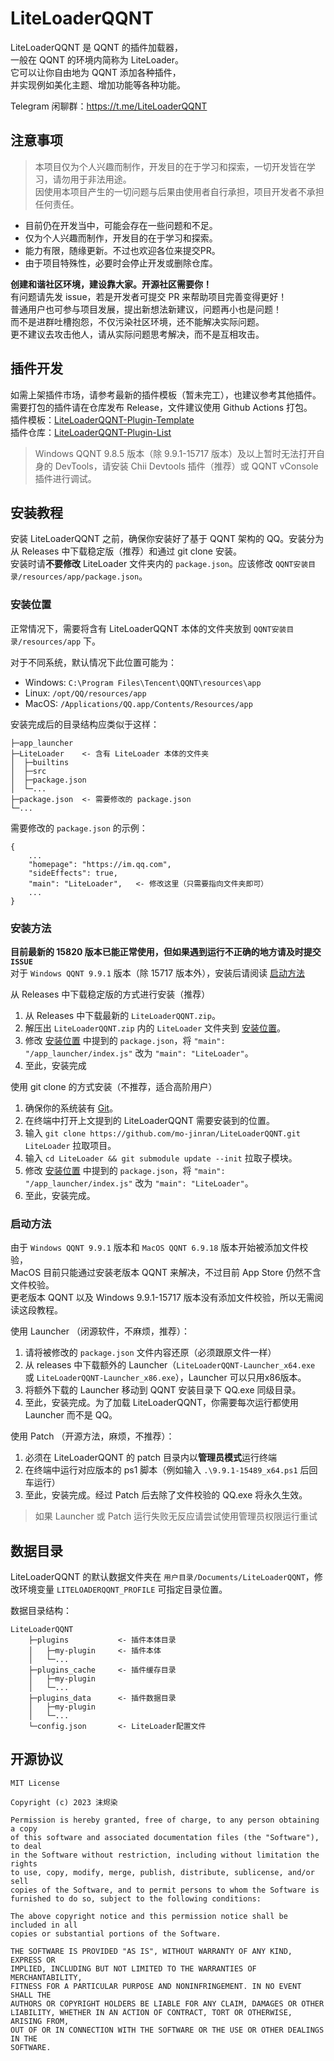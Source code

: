 # LiteLoaderQQNT

LiteLoaderQQNT 是 QQNT 的插件加载器，  
一般在 QQNT 的环境内简称为 LiteLoader。  
它可以让你自由地为 QQNT 添加各种插件，  
并实现例如美化主题、增加功能等各种功能。

Telegram 闲聊群：https://t.me/LiteLoaderQQNT


## 注意事项

> 本项目仅为个人兴趣而制作，开发目的在于学习和探索，一切开发皆在学习，请勿用于非法用途。  
> 因使用本项目产生的一切问题与后果由使用者自行承担，项目开发者不承担任何责任。

- 目前仍在开发当中，可能会存在一些问题和不足。
- 仅为个人兴趣而制作，开发目的在于学习和探索。
- 能力有限，随缘更新。不过也欢迎各位来提交PR。
- 由于项目特殊性，必要时会停止开发或删除仓库。

**创建和谐社区环境，建设靠大家。开源社区需要你！**  
有问题请先发 issue，若是开发者可提交 PR 来帮助项目完善变得更好！  
普通用户也可参与项目发展，提出新想法新建议，问题再小也是问题！  
而不是进群吐槽抱怨，不仅污染社区环境，还不能解决实际问题。  
更不建议去攻击他人，请从实际问题思考解决，而不是互相攻击。


## 插件开发

如需上架插件市场，请参考最新的插件模板（暂未完工），也建议参考其他插件。  
需要打包的插件请在仓库发布 Release，文件建议使用 Github Actions 打包。  
插件模板：[LiteLoaderQQNT-Plugin-Template](https://github.com/mo-jinran/LiteLoaderQQNT-Plugin-Template)  
插件仓库：[LiteLoaderQQNT-Plugin-List](https://github.com/mo-jinran/LiteLoaderQQNT-Plugin-List)

> Windows QQNT 9.8.5 版本（除 9.9.1-15717 版本）及以上暂时无法打开自身的 DevTools，请安装 Chii Devtools 插件（推荐）或 QQNT vConsole 插件进行调试。


## 安装教程

安装 LiteLoaderQQNT 之前，确保你安装好了基于 QQNT 架构的 QQ。安装分为从 Releases 中下载稳定版（推荐）和通过 git clone 安装。  
安装时请**不要修改** LiteLoader 文件夹内的 `package.json`。应该修改 `QQNT安装目录/resources/app/package.json`。


### 安装位置

正常情况下，需要将含有 LiteLoaderQQNT 本体的文件夹放到 `QQNT安装目录/resources/app` 下。

对于不同系统，默认情况下此位置可能为：

- Windows: `C:\Program Files\Tencent\QQNT\resources\app`
- Linux: `/opt/QQ/resources/app`
- MacOS: `/Applications/QQ.app/Contents/Resources/app`

安装完成后的目录结构应类似于这样：

```
├─app_launcher
├─LiteLoader    <- 含有 LiteLoader 本体的文件夹
│  ├─builtins
│  ├─src
│  ├─package.json
│  └─...
├─package.json  <- 需要修改的 package.json
└─...
```

需要修改的 `package.json` 的示例：

```
{
    ...
    "homepage": "https://im.qq.com",
    "sideEffects": true,
    "main": "LiteLoader",   <- 修改这里（只需要指向文件夹即可）
    ...
}
```


### 安装方法

**目前最新的 15820 版本已能正常使用，但如果遇到运行不正确的地方请及时提交`ISSUE`**  
对于 `Windows QQNT 9.9.1` 版本（除 15717 版本外），安装后请阅读 [启动方法](#启动方法)

从 Releases 中下载稳定版的方式进行安装（推荐）

1. 从 Releases 中下载最新的 `LiteLoaderQQNT.zip`。
2. 解压出 `LiteLoaderQQNT.zip` 内的  `LiteLoader` 文件夹到 [安装位置](#安装位置)。
3. 修改 [安装位置](#安装位置) 中提到的 `package.json`，将 `"main": "/app_launcher/index.js"` 改为 `"main": "LiteLoader"`。
4. 至此，安装完成

使用 git clone 的方式安装（不推荐，适合高阶用户）

1. 确保你的系统装有 [Git](https://git-scm.com/downloads)。
2. 在终端中打开上文提到的 LiteLoaderQQNT 需要安装到的位置。
3. 输入 `git clone https://github.com/mo-jinran/LiteLoaderQQNT.git LiteLoader` 拉取项目。
4. 输入 `cd LiteLoader && git submodule update --init` 拉取子模块。
5. 修改 [安装位置](#安装位置) 中提到的 `package.json`，将 `"main": "/app_launcher/index.js"` 改为 `"main": "LiteLoader"`。
6. 至此，安装完成。


### 启动方法

由于 `Windows QQNT 9.9.1` 版本和 `MacOS QQNT 6.9.18` 版本开始被添加文件校验，  
MacOS 目前只能通过安装老版本 QQNT 来解决，不过目前 App Store 仍然不含文件校验。  
更老版本 QQNT 以及 Windows 9.9.1-15717 版本没有添加文件校验，所以无需阅读这段教程。

使用 Launcher （闭源软件，不麻烦，推荐）：

1. 请将被修改的 `package.json` 文件内容还原（必须跟原文件一样）
2. 从 releases 中下载额外的 Launcher（`LiteLoaderQQNT-Launcher_x64.exe` 或 `LiteLoaderQQNT-Launcher_x86.exe`），Launcher 可以只用x86版本。
3. 将额外下载的 Launcher 移动到 QQNT 安装目录下 QQ.exe 同级目录。
4. 至此，安装完成。为了加载 LiteLoaderQQNT，你需要每次运行都使用 Launcher 而不是 QQ。

使用 Patch （开源方法，麻烦，不推荐）：

1. 必须在 LiteLoaderQQNT 的 patch 目录内以**管理员模式**运行终端
2. 在终端中运行对应版本的 ps1 脚本（例如输入 `.\9.9.1-15489_x64.ps1` 后回车运行）
3. 至此，安装完成。经过 Patch 后去除了文件校验的 QQ.exe 将永久生效。

> 如果 Launcher 或 Patch 运行失败无反应请尝试使用管理员权限运行重试


## 数据目录

LiteLoaderQQNT 的默认数据文件夹在 `用户目录/Documents/LiteLoaderQQNT`，修改环境变量 `LITELOADERQQNT_PROFILE` 可指定目录位置。

数据目录结构：

```
LiteLoaderQQNT
    ├─plugins           <- 插件本体目录
    │   ├─my-plugin     <- 插件本体
    │   └─...
    ├─plugins_cache     <- 插件缓存目录
    │   ├─my-plugin
    │   └─...
    ├─plugins_data      <- 插件数据目录
    │   ├─my-plugin
    │   └─...
    └─config.json       <- LiteLoader配置文件
```


## 开源协议

```
MIT License

Copyright (c) 2023 沫烬染

Permission is hereby granted, free of charge, to any person obtaining a copy
of this software and associated documentation files (the "Software"), to deal
in the Software without restriction, including without limitation the rights
to use, copy, modify, merge, publish, distribute, sublicense, and/or sell
copies of the Software, and to permit persons to whom the Software is
furnished to do so, subject to the following conditions:

The above copyright notice and this permission notice shall be included in all
copies or substantial portions of the Software.

THE SOFTWARE IS PROVIDED "AS IS", WITHOUT WARRANTY OF ANY KIND, EXPRESS OR
IMPLIED, INCLUDING BUT NOT LIMITED TO THE WARRANTIES OF MERCHANTABILITY,
FITNESS FOR A PARTICULAR PURPOSE AND NONINFRINGEMENT. IN NO EVENT SHALL THE
AUTHORS OR COPYRIGHT HOLDERS BE LIABLE FOR ANY CLAIM, DAMAGES OR OTHER
LIABILITY, WHETHER IN AN ACTION OF CONTRACT, TORT OR OTHERWISE, ARISING FROM,
OUT OF OR IN CONNECTION WITH THE SOFTWARE OR THE USE OR OTHER DEALINGS IN THE
SOFTWARE.
```
